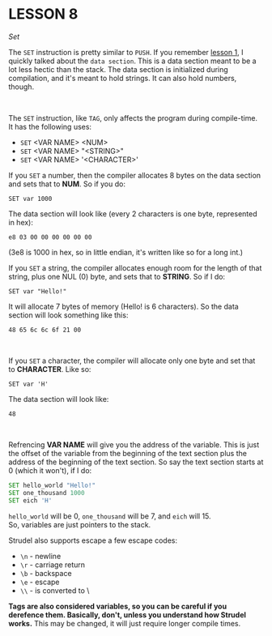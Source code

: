 # **LESSON 8**
*Set*

The `SET` instruction is pretty similar to `PUSH`. If you remember [lesson 1](./lesson1.md), I quickly talked about the `data section`. This is a data section meant to be a lot less hectic than the stack. The data section is initialized during compilation, and it's meant to hold strings. It can also hold numbers, though.  

<br>

The `SET` instruction, like `TAG`, only affects the program during compile-time.  
It has the following uses: 

+ `SET` \<VAR NAME> \<NUM>
+ `SET` \<VAR NAME> "\<STRING>"
+ `SET` \<VAR NAME> '\<CHARACTER>'

If you `SET` a number, then the compiler allocates 8 bytes on the data section and sets that to **NUM**. So if you do:
```
SET var 1000
```
The data section will look like (every 2 characters is one byte, represented in hex):
```
e8 03 00 00 00 00 00 00
```
(3e8 is 1000 in hex, so in little endian, it's written like so for a long int.)

If you `SET` a string, the compiler allocates enough room for the length of that string, plus one NUL (0) byte, and sets that to **STRING**. So if I do:
```
SET var "Hello!"
```
It will allocate 7 bytes of memory (Hello! is 6 characters). So the data section will look something like this:
```
48 65 6c 6c 6f 21 00
```

<br >
  
If you `SET` a character, the compiler will allocate only one byte and set that to **CHARACTER**. Like so:
```
SET var 'H'
```
The data section will look like:
```
48
```

<br>

Refrencing **VAR NAME** will give you the address of the variable. This is just the offset of the variable from the beginning of the text section plus the address of the beginning of the text section. So say the text section starts at 0 (which it won't), if I do:
```asm
SET hello_world "Hello!"
SET one_thousand 1000
SET eich 'H'
```
`hello_world` will be 0, `one_thousand` will be 7, and `eich` will 15.  
So, variables are just pointers to the stack.

Strudel also supports escape a few escape codes:
+ `\n` - newline
+ `\r` - carriage return
+ `\b` - backspace
+ `\e` - escape
+ `\\` - is converted to \

**Tags are also considered variables, so you can be careful if you derefence them. Basically, don't, unless you understand how Strudel works.** This may be changed, it will just require longer compile times.